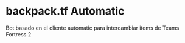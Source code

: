 # backpack.tf Automatic #

Bot basado en el cliente automatic para intercambiar items de Teams Fortress 2
